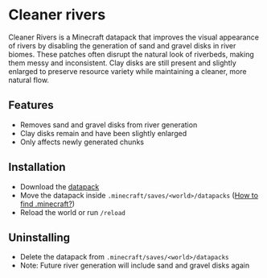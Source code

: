 # Cleaner rivers

Cleaner Rivers is a Minecraft datapack that improves the visual appearance of rivers by disabling the generation of sand and gravel disks in river biomes.
These patches often disrupt the natural look of riverbeds, making them messy and inconsistent.
Clay disks are still present and slightly enlarged to preserve resource variety while maintaining a cleaner, more natural flow.

## Features
- Removes sand and gravel disks from river generation
- Clay disks remain and have been slightly enlarged
- Only affects newly generated chunks

## Installation

- Download the [datapack](https://github.com/Neluxx/cleaner-rivers/releases/latest)
- Move the datapack inside ``.minecraft/saves/<world>/datapacks`` ([How to find .minecraft?](https://minecraft.wiki/w/.minecraft#Locating))
- Reload the world or run ``/reload``

## Uninstalling

- Delete the datapack from ``.minecraft/saves/<world>/datapacks``
- Note: Future river generation will include sand and gravel disks again
